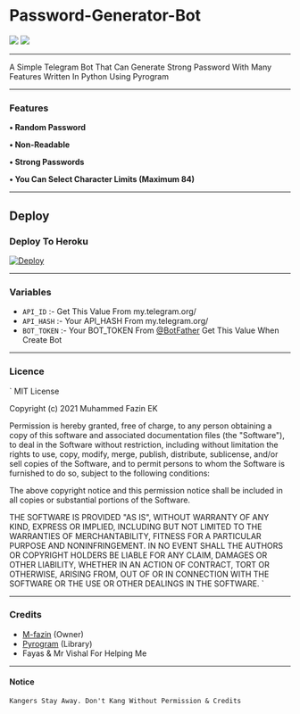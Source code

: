 # Password-Generator-Bot

<a href="https://telegram.dog/EKBOTZ_UPDATE"><img src="https://img.shields.io/badge/Telegram-Channel-blue.svg?logo=telegram"></a>
<a href="https://telegram.dog/ekbotz_support"><img src="https://img.shields.io/badge/Telegram-Group-blue.svg?logo=telegram"></a>


---

A Simple Telegram Bot That Can Generate Strong Password With Many Features Written In Python Using Pyrogram

---
### Features
<b>• Random Password

• Non-Readable

• Strong Passwords

• You Can Select Character Limits (Maximum 84)</b>



---

## Deploy
### Deploy To Heroku
[![Deploy](https://www.herokucdn.com/deploy/button.svg)](https://heroku.com/deploy?template=https://github.com/M-fazin/Password-Generator-Bot)


---


### Variables
- `API_ID` :- Get This Value From my.telegram.org/
- `API_HASH` :- Your API_HASH From my.telegram.org/
- `BOT_TOKEN` :- Your BOT_TOKEN From [@BotFather](https://telegram.me/BotFather) Get This Value When Create Bot

---

### Licence
`
MIT License

Copyright (c) 2021 Muhammed Fazin EK

Permission is hereby granted, free of charge, to any person obtaining a copy
of this software and associated documentation files (the "Software"), to deal
in the Software without restriction, including without limitation the rights
to use, copy, modify, merge, publish, distribute, sublicense, and/or sell
copies of the Software, and to permit persons to whom the Software is
furnished to do so, subject to the following conditions:

The above copyright notice and this permission notice shall be included in all
copies or substantial portions of the Software.

THE SOFTWARE IS PROVIDED "AS IS", WITHOUT WARRANTY OF ANY KIND, EXPRESS OR
IMPLIED, INCLUDING BUT NOT LIMITED TO THE WARRANTIES OF MERCHANTABILITY,
FITNESS FOR A PARTICULAR PURPOSE AND NONINFRINGEMENT. IN NO EVENT SHALL THE
AUTHORS OR COPYRIGHT HOLDERS BE LIABLE FOR ANY CLAIM, DAMAGES OR OTHER
LIABILITY, WHETHER IN AN ACTION OF CONTRACT, TORT OR OTHERWISE, ARISING FROM,
OUT OF OR IN CONNECTION WITH THE SOFTWARE OR THE USE OR OTHER DEALINGS IN THE
SOFTWARE.
`

---

### Credits
- [M-fazin](https://github.com/M-fazin) (Owner)
- [Pyrogram](https://pyrogram.org) (Library)
- Fayas & Mr Vishal For Helping Me

---
#### Notice
`Kangers Stay Away. Don't Kang Without Permission & Credits`

